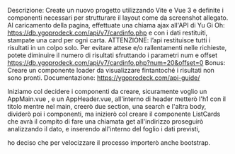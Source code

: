 Descrizione:
Create un nuovo progetto utilizzando Vite e Vue 3 e definite i componenti necessari per strutturare il layout come da screenshot allegato.
Al caricamento della pagina, effettuate una chiama ajax all'API di Yu Gi Oh: https://db.ygoprodeck.com/api/v7/cardinfo.php e con i dati restituiti, stampate una card per ogni carta.
ATTENZIONE:
l’api restituisce tutti i risultati in un colpo solo.
Per evitare attese e/o rallentamenti nelle richieste, potete diminuire il numero di risultati sfruttando i parametri num e offset
https://db.ygoprodeck.com/api/v7/cardinfo.php?num=20&offset=0
Bonus:
Creare un componente loader da visualizzare fintantoché i risultati non sono pronti.
Documentazione:
https://ygoprodeck.com/api-guide/

Iniziamo col decidere i componenti da creare, sicuramente voglio un AppMain.vue , e un AppHeader.vue,
 all'interno di header metterò l'h1 con il titolo
 mentre nel main, creerò due section, una search e l'altra body, dividerò poi i componenti, 
 ma inizierò col creare il componente ListCards che avrà il compito di fare una chiamata get all'indirizzo
 proseguirò analizzando il dato, e inserendo all'interno del foglio i dati previsti,


 ho deciso che per velocizzare il processo importerò anche bootstrap.